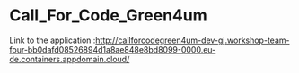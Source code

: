 # Call_For_Code_Green4um

Link to the application :http://callforcodegreen4um-dev-gj.workshop-team-four-bb0dafd08526894d1a8ae848e8bd8099-0000.eu-de.containers.appdomain.cloud/
